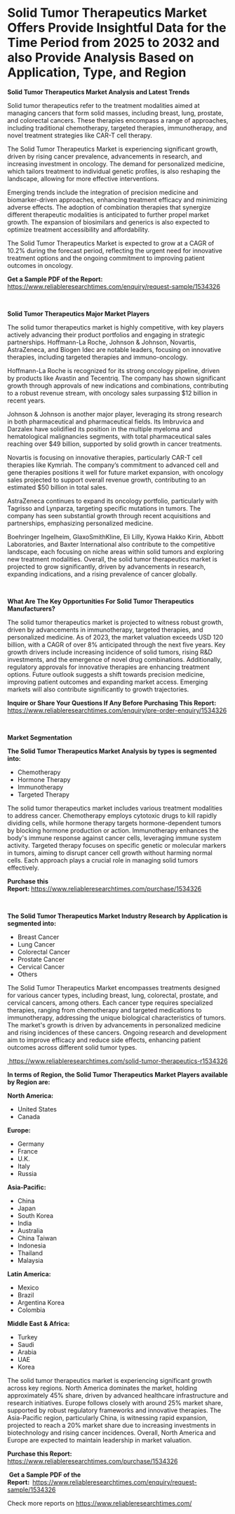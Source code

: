 <p><h1>Solid Tumor Therapeutics Market Offers Provide Insightful Data for the Time Period from 2025 to 2032 and also Provide Analysis Based on Application, Type, and Region</h1></p><p><strong>Solid Tumor Therapeutics Market Analysis and Latest Trends</strong></p>
<p><p>Solid tumor therapeutics refer to the treatment modalities aimed at managing cancers that form solid masses, including breast, lung, prostate, and colorectal cancers. These therapies encompass a range of approaches, including traditional chemotherapy, targeted therapies, immunotherapy, and novel treatment strategies like CAR-T cell therapy. </p><p>The Solid Tumor Therapeutics Market is experiencing significant growth, driven by rising cancer prevalence, advancements in research, and increasing investment in oncology. The demand for personalized medicine, which tailors treatment to individual genetic profiles, is also reshaping the landscape, allowing for more effective interventions. </p><p>Emerging trends include the integration of precision medicine and biomarker-driven approaches, enhancing treatment efficacy and minimizing adverse effects. The adoption of combination therapies that synergize different therapeutic modalities is anticipated to further propel market growth. The expansion of biosimilars and generics is also expected to optimize treatment accessibility and affordability. </p><p>The Solid Tumor Therapeutics Market is expected to grow at a CAGR of 10.2% during the forecast period, reflecting the urgent need for innovative treatment options and the ongoing commitment to improving patient outcomes in oncology.</p></p>
<p><strong>Get a Sample PDF of the Report:&nbsp;</strong> <a href="https://www.reliableresearchtimes.com/enquiry/request-sample/1534326?utm_campaign=2252&utm_medium=2&utm_source=Github&utm_content=ia&utm_term=03032025&utm_id=solid-tumor-therapeutics">https://www.reliableresearchtimes.com/enquiry/request-sample/1534326</a></p>
<p>&nbsp;</p>
<p><strong>Solid Tumor Therapeutics Major Market Players</strong></p>
<p><p>The solid tumor therapeutics market is highly competitive, with key players actively advancing their product portfolios and engaging in strategic partnerships. Hoffmann-La Roche, Johnson & Johnson, Novartis, AstraZeneca, and Biogen Idec are notable leaders, focusing on innovative therapies, including targeted therapies and immuno-oncology.</p><p>Hoffmann-La Roche is recognized for its strong oncology pipeline, driven by products like Avastin and Tecentriq. The company has shown significant growth through approvals of new indications and combinations, contributing to a robust revenue stream, with oncology sales surpassing $12 billion in recent years.</p><p>Johnson & Johnson is another major player, leveraging its strong research in both pharmaceutical and pharmaceutical fields. Its Imbruvica and Darzalex have solidified its position in the multiple myeloma and hematological malignancies segments, with total pharmaceutical sales reaching over $49 billion, supported by solid growth in cancer treatments.</p><p>Novartis is focusing on innovative therapies, particularly CAR-T cell therapies like Kymriah. The company’s commitment to advanced cell and gene therapies positions it well for future market expansion, with oncology sales projected to support overall revenue growth, contributing to an estimated $50 billion in total sales.</p><p>AstraZeneca continues to expand its oncology portfolio, particularly with Tagrisso and Lynparza, targeting specific mutations in tumors. The company has seen substantial growth through recent acquisitions and partnerships, emphasizing personalized medicine.</p><p>Boehringer Ingelheim, GlaxoSmithKline, Eli Lilly, Kyowa Hakko Kirin, Abbott Laboratories, and Baxter International also contribute to the competitive landscape, each focusing on niche areas within solid tumors and exploring new treatment modalities. Overall, the solid tumor therapeutics market is projected to grow significantly, driven by advancements in research, expanding indications, and a rising prevalence of cancer globally.</p></p>
<p>&nbsp;</p>
<p><strong>What Are The Key Opportunities For Solid Tumor Therapeutics Manufacturers?</strong></p>
<p><p>The solid tumor therapeutics market is projected to witness robust growth, driven by advancements in immunotherapy, targeted therapies, and personalized medicine. As of 2023, the market valuation exceeds USD 120 billion, with a CAGR of over 8% anticipated through the next five years. Key growth drivers include increasing incidence of solid tumors, rising R&D investments, and the emergence of novel drug combinations. Additionally, regulatory approvals for innovative therapies are enhancing treatment options. Future outlook suggests a shift towards precision medicine, improving patient outcomes and expanding market access. Emerging markets will also contribute significantly to growth trajectories.</p></p>
<p><strong>Inquire or Share Your Questions If Any Before Purchasing This Report:</strong> <a href="https://www.reliableresearchtimes.com/enquiry/pre-order-enquiry/1534326?utm_campaign=2252&utm_medium=2&utm_source=Github&utm_content=ia&utm_term=03032025&utm_id=solid-tumor-therapeutics">https://www.reliableresearchtimes.com/enquiry/pre-order-enquiry/1534326</a></p>
<p>&nbsp;</p>
<p><strong>Market Segmentation</strong></p>
<p><strong>The Solid Tumor Therapeutics Market Analysis by types is segmented into:</strong></p>
<p><ul><li>Chemotherapy</li><li>Hormone Therapy</li><li>Immunotherapy</li><li>Targeted Therapy</li></ul></p>
<p><p>The solid tumor therapeutics market includes various treatment modalities to address cancer. Chemotherapy employs cytotoxic drugs to kill rapidly dividing cells, while hormone therapy targets hormone-dependent tumors by blocking hormone production or action. Immunotherapy enhances the body's immune response against cancer cells, leveraging immune system activity. Targeted therapy focuses on specific genetic or molecular markers in tumors, aiming to disrupt cancer cell growth without harming normal cells. Each approach plays a crucial role in managing solid tumors effectively.</p></p>
<p><strong>Purchase this Report:&nbsp;</strong><a href="https://www.reliableresearchtimes.com/purchase/1534326?utm_campaign=2252&utm_medium=2&utm_source=Github&utm_content=ia&utm_term=03032025&utm_id=solid-tumor-therapeutics">https://www.reliableresearchtimes.com/purchase/1534326</a></p>
<p>&nbsp;</p>
<p><strong>The Solid Tumor Therapeutics Market Industry Research by Application is segmented into:</strong></p>
<p><ul><li>Breast Cancer</li><li>Lung Cancer</li><li>Colorectal Cancer</li><li>Prostate Cancer</li><li>Cervical Cancer</li><li>Others</li></ul></p>
<p><p>The Solid Tumor Therapeutics Market encompasses treatments designed for various cancer types, including breast, lung, colorectal, prostate, and cervical cancers, among others. Each cancer type requires specialized therapies, ranging from chemotherapy and targeted medications to immunotherapy, addressing the unique biological characteristics of tumors. The market's growth is driven by advancements in personalized medicine and rising incidences of these cancers. Ongoing research and development aim to improve efficacy and reduce side effects, enhancing patient outcomes across different solid tumor types.</p></p>
<p><a href="https://www.reliableresearchtimes.com/solid-tumor-therapeutics-r1534326?utm_campaign=2252&utm_medium=2&utm_source=Github&utm_content=ia&utm_term=03032025&utm_id=solid-tumor-therapeutics">&nbsp;https://www.reliableresearchtimes.com/solid-tumor-therapeutics-r1534326</a></p>
<p><strong>In terms of Region, the Solid Tumor Therapeutics Market Players available by Region are:</strong></p>
<p>
    <p> <strong> North America: </strong>
        <ul>
            <li>United States</li>
            <li>Canada</li>
        </ul>
        </p> 
    <p> <strong> Europe: </strong>
        <ul>
            <li>Germany</li>
            <li>France</li>
            <li>U.K.</li>
            <li>Italy</li>
            <li>Russia</li>
        </ul>
        </p> 
    <p> <strong> Asia-Pacific: </strong>
        <ul>
            <li>China</li>
            <li>Japan</li>
            <li>South Korea</li>
            <li>India</li>
            <li>Australia</li>
            <li>China Taiwan</li>
            <li>Indonesia</li>
            <li>Thailand</li>
            <li>Malaysia</li>
        </ul>
        </p> 
    <p> <strong> Latin America: </strong>
        <ul>
            <li>Mexico</li>
            <li>Brazil</li>
            <li>Argentina Korea</li>
            <li>Colombia</li>
        </ul>
        </p> 
    <p> <strong> Middle East & Africa: </strong>
        <ul>
            <li>Turkey</li>
            <li>Saudi</li>
            <li>Arabia</li>
            <li>UAE</li>
            <li>Korea</li>
        </ul>
    </p>
    </p>
<p><p>The solid tumor therapeutics market is experiencing significant growth across key regions. North America dominates the market, holding approximately 45% share, driven by advanced healthcare infrastructure and research initiatives. Europe follows closely with around 25% market share, supported by robust regulatory frameworks and innovative therapies. The Asia-Pacific region, particularly China, is witnessing rapid expansion, projected to reach a 20% market share due to increasing investments in biotechnology and rising cancer incidences. Overall, North America and Europe are expected to maintain leadership in market valuation.</p></p>
<p><strong>Purchase this Report: </strong><a href="https://www.reliableresearchtimes.com/purchase/1534326?utm_campaign=2252&utm_medium=2&utm_source=Github&utm_content=ia&utm_term=03032025&utm_id=solid-tumor-therapeutics">https://www.reliableresearchtimes.com/purchase/1534326</a></p>
<p>&nbsp;<strong>Get a Sample PDF of the Report:&nbsp;&nbsp;</strong><a href="https://www.reliableresearchtimes.com/enquiry/request-sample/1534326?utm_campaign=2252&utm_medium=2&utm_source=Github&utm_content=ia&utm_term=03032025&utm_id=solid-tumor-therapeutics">https://www.reliableresearchtimes.com/enquiry/request-sample/1534326</a></p>
<p><strong></strong></p>
<p>Check more reports on <a href="https://www.reliableresearchtimes.com/?utm_campaign=2252&utm_medium=2&utm_source=Github&utm_content=ia&utm_term=03032025&utm_id=solid-tumor-therapeutics">https://www.reliableresearchtimes.com/</a></p>